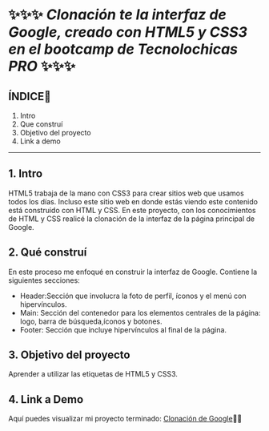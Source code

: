 # ✨✨✨ *Clonación te la interfaz de Google, creado con HTML5  y CSS3 en el bootcamp de Tecnolochicas PRO* ✨✨✨

## ÍNDICE🐰
1. Intro 
2. Que construí
3. Objetivo del proyecto
4. Link a demo

****
## 1. Intro
HTML5 trabaja de la mano con CSS3 para crear sitios web que usamos todos los días. Incluso este sitio web en donde estás viendo este contenido está construido con HTML y CSS. 
En este proyecto, con los conocimientos de HTML y CSS realicé la clonación de la interfaz de la página principal de Google.

## 2. Qué construí
En este proceso me enfoqué en construir la interfaz de Google.
Contiene la siguientes secciones:

* Header:Sección que involucra la foto de perfil, íconos y el menú con hipervínculos.
* Main: Sección del contenedor para los elementos centrales de la página: logo, barra de búsqueda,íconos y botones.
* Footer: Sección que incluye hipervínculos al final de la página.

## 3. Objetivo del proyecto
Aprender a utilizar las etiquetas de HTML5 y CSS3.

## 4. Link a Demo
Aquí puedes visualizar mi proyecto terminado: [Clonación de Google](#)🎇✨
